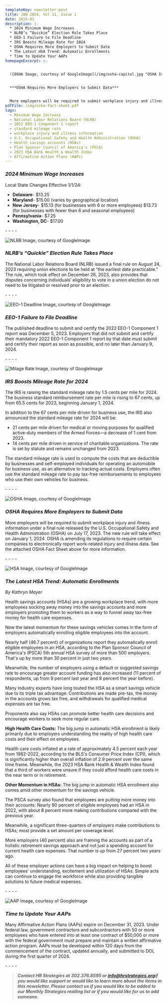 ```yaml
---
templateKey: newsletter-post
title: JAN 2024, Vol 21, Issue 1
date: 2024-01
description: |-
  * 2024 Minimum Wage Increases
  * NLRB’s “Quickie” Election Rule Takes Place
  * EEO-1 Failure to File Deadline
  * IRS Boosts Mileage Rate for 2024
  * OSHA Requires More Employers to Submit Data
  * The Latest HSA Trend: Automatic Enrollments
  * Time to Update Your AAPs
homepageExcerpt: >-
  

  ![OSHA Image, courtesy of GoogleImage](/img/osha-capitol.jpg "OSHA Image, courtesy of GoogleImage")


  ***OSHA Requires More Employers to Submit Data***


  More employers will be required to submit workplace injury and illness information under a final rule released by the U.S. Occupational Safety and Health Administration (OSHA) on July 17, 2023. The new rule will take effect on January 1, 2024.
pdfFile: /img/osha-fact-sheet.pdf
tags:
  - Minimum Wage Increase
  - National Labor Relations Board (NLRB)
  - 2022 EEO-1 Component 1 report
  - standard mileage rate
  - workplace injury and illness information
  - U.S. Occupational Safety and Health Administration (OSHA)
  - Health savings accounts (HSAs)
  - Plan Sponsor Council of America's (PSCA)
  - 2023 HSA Bank Health & Wealth Index
  - Affirmative Action Plans (AAPs)
---
```

### ***2﻿024 Minimum Wage Increases***

Local State Changes Effective 1/1/24:

* **Delaware**- $13.25
* **Maryland**- $15.00 (varies by geographical location)
* **New Jersey**- $15.13 (for businesses with 6 or more employees) $13.73 (for businesses with fewer than 6 and seasonal employees)
* **Pennsylvania**- $7.25
* **Washington, DC**- $17.00

\-﻿ - - -

![NLRB Image, courtesy of GoogleImage](/img/nlrb-image.jpg "NLRB Image, courtesy of GoogleImage")

### ***NLRB’s “Quickie” Election Rule Takes Place***

The National Labor Relations Board (NLRB) issued a final rule on August 24, 2023 requiring union elections to be held at “the earliest date practicable.” The rule, which took effect on December 26, 2023, also provides that disputes concerning individuals’ eligibility to vote in a union election do not need to be litigated or resolved prior to an election.

\-﻿ - - -

![EEO-1 Deadline Image, courtesy of GoogleImage](/img/eeo-1-deadline.jpg "EEO-1 Deadline Image, courtesy of GoogleImage")

### ***EEO-1 Failure to File Deadline***

The published deadline to submit and certify the 2022 EEO-1 Component 1 report was December 5, 2023. Employers that did not submit and certify their mandatory 2022 EEO-1 Component 1 report by that date must submit and certify their report as soon as possible, and no later than January 9, 2024.

\-﻿ - - -

![Milage Rate Image, courtesy of GoogleImage](/img/milage-rate-image.jpg "Milage Rate Image, courtesy of GoogleImage")

### ***IRS Boosts Mileage Rate for 2024***

​The IRS is raising the standard mileage rate by 1.5 cents per mile for 2024. The business standard reimbursement rate per mile is rising to 67 cents, up from 65.5 cents for 2023, beginning January 1, 2024.

In addition to the 67 cents per mile driven for business use, the IRS also announced the standard mileage rate for 2024 will be:

* 21 cents per mile driven for medical or moving purposes for qualified active-duty members of the Armed Forces—a decrease of 1 cent from 2023.
* 14 cents per mile driven in service of charitable organizations. The rate is set by statute and remains unchanged from 2023.

The standard mileage rate is used to compute the costs that are deductible by businesses and self-employed individuals for operating an automobile for business use, as an alternative to tracking actual costs. Employers often use the standard mileage rate to pay tax-free reimbursements to employees who use their own vehicles for business.

\-﻿ - - -

![OSHA Image, courtesy of GoogleImage](/img/osha-capitol.jpg "OSHA Image, courtesy of GoogleImage")

### ***OSHA Requires More Employers to Submit Data***

More employers will be required to submit workplace injury and illness information under a final rule released by the U.S. Occupational Safety and Health Administration (OSHA) on July 17, 2023. The new rule will take effect on January 1, 2024. OSHA is amending its regulations to require certain companies to electronically report work-related injury and illness data. See the attached OSHA Fact Sheet above for more information.

\-﻿ - - -

![HSA Image, courtesy of GoogleImage](/img/hsa-image.jpg "HSA Image, courtesy of GoogleImage")

### ***The Latest HSA Trend: Automatic Enrollments***

*By Kathryn Mayer*

Health savings accounts (HSAs) are a growing workplace trend, with more employees socking away money into the savings accounts and more employers promoting them to workers as a way to funnel away tax-free money for health care expenses.

Now the latest momentum for these savings vehicles comes in the form of employers automatically enrolling eligible employees into the account.

Nearly half (46.7 percent) of organizations report they automatically enroll eligible employees in an HSA, according to the Plan Sponsor Council of America's (PSCA) 5th annual HSA survey of more than 500 employers. That's up by more than 30 percent in just two years.

Meanwhile, the number of employers using a default or suggested savings rate to encourage greater account funding has also increased (11 percent of respondents, up from 9 percent last year and 8 percent the year before).

Many industry experts have long touted the HSA as a smart savings vehicle due to its triple tax advantage: Contributions are made pre-tax, the money in the accounts grows tax free, and withdrawals for qualified medical expenses are tax free.

Proponents also say HSAs can promote better health care decisions and encourage workers to seek more regular care.

**High Health Care Costs:** The big jump in automatic HSA enrollment is likely primarily due to employers understanding the reality of high health care costs and their effect on employees.

Health care costs inflated at a rate of approximately 4.5 percent each year from 1982-2022, according to the BLS's Consumer Price Index (CPI), which is significantly higher than overall inflation of 2.9 percent over the same time frame. Meanwhile, the 2023 HSA Bank Health & Wealth Index found that a third of workers were unsure if they could afford health care costs in the near term or in retirement.

**Other Momentum in HSAs:** The big jump in automatic HSA enrollment also comes amid other momentum for the savings vehicle.

The PSCA survey also found that employees are putting more money into their accounts: Nearly 90 percent of eligible employees had an HSA in 2022, with about 8 percent more making contributions compared with the previous year.

Meanwhile, a significant three-quarters of employers make contributions to HSAs; most provide a set amount per coverage level.

More employers (40 percent) also are framing the accounts as part of a holistic retirement savings approach and not just a spending account for current health care expenses. That number is up from 27 percent two years ago.

All of these employer actions can have a big impact on helping to boost employees' understanding, excitement and utilization of HSAs. Simple acts can continue to engage the workforce while also providing tangible solutions to future medical expenses.

\-﻿ - - -

![AAP Image, courtesy of GoogleImage](/img/aap2.jpg "AAP Image, courtesy of GoogleImage")

### ***Time to Update Your AAPs***

Many Affirmative Action Plans (AAPs) expire on December 31, 2023. Under federal law, government contractors and subcontractors with 50 or more employees who have entered into at least one contract of $50,000 or more with the federal government must prepare and maintain a written affirmative action program. AAPs must be developed within 120 days from the commencement of the contract, updated annually, and submitted to DOL during the first quarter of 2024.

\-﻿ - - -

> ***Contact HR Strategies at 302.376.8595 or [info@hrstrategies.org](mailto:info@hrstrategies.org)if you would like support or would like to learn more about the items in this newsletter. Please contact us if you would like to be added to our Monthly Strategies mailing list or if you would like for us to add someone.***